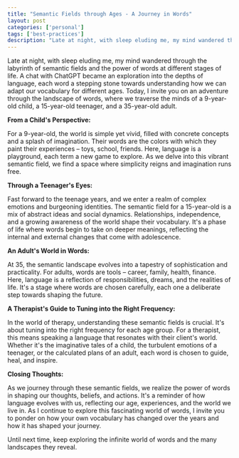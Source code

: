 ```yaml
---
title: "Semantic Fields through Ages - A Journey in Words"
layout: post
categories: ['personal']
tags: ['best-practices']
description: "Late at night, with sleep eluding me, my mind wandered through the labyrinth of semantic fields and the power of words at different stages of life. A chat wi..."
---
```

Late at night, with sleep eluding me, my mind wandered through the labyrinth of semantic fields and the power of words at different stages of life. A chat with ChatGPT became an exploration into the depths of language, each word a stepping stone towards understanding how we can adapt our vocabulary for different ages. Today, I invite you on an adventure through the landscape of words, where we traverse the minds of a 9-year-old child, a 15-year-old teenager, and a 35-year-old adult.

**From a Child's Perspective:**

For a 9-year-old, the world is simple yet vivid, filled with concrete concepts and a splash of imagination. Their words are the colors with which they paint their experiences – toys, school, friends. Here, language is a playground, each term a new game to explore. As we delve into this vibrant semantic field, we find a space where simplicity reigns and imagination runs free.

**Through a Teenager's Eyes:**

Fast forward to the teenage years, and we enter a realm of complex emotions and burgeoning identities. The semantic field for a 15-year-old is a mix of abstract ideas and social dynamics. Relationships, independence, and a growing awareness of the world shape their vocabulary. It's a phase of life where words begin to take on deeper meanings, reflecting the internal and external changes that come with adolescence.

**An Adult's World in Words:**

At 35, the semantic landscape evolves into a tapestry of sophistication and practicality. For adults, words are tools – career, family, health, finance. Here, language is a reflection of responsibilities, dreams, and the realities of life. It's a stage where words are chosen carefully, each one a deliberate step towards shaping the future.

**A Therapist's Guide to Tuning into the Right Frequency:**

In the world of therapy, understanding these semantic fields is crucial. It's about tuning into the right frequency for each age group. For a therapist, this means speaking a language that resonates with their client's world. Whether it's the imaginative tales of a child, the turbulent emotions of a teenager, or the calculated plans of an adult, each word is chosen to guide, heal, and inspire.

**Closing Thoughts:**

As we journey through these semantic fields, we realize the power of words in shaping our thoughts, beliefs, and actions. It's a reminder of how language evolves with us, reflecting our age, experiences, and the world we live in. As I continue to explore this fascinating world of words, I invite you to ponder on how your own vocabulary has changed over the years and how it has shaped your journey.

Until next time, keep exploring the infinite world of words and the many landscapes they reveal.
